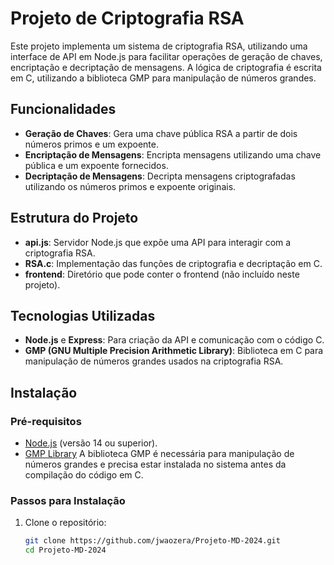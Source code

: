 # Projeto de Criptografia RSA

Este projeto implementa um sistema de criptografia RSA, utilizando uma interface de API em Node.js para facilitar operações de geração de chaves, encriptação e decriptação de mensagens. A lógica de criptografia é escrita em C, utilizando a biblioteca GMP para manipulação de números grandes.

## Funcionalidades

- **Geração de Chaves**: Gera uma chave pública RSA a partir de dois números primos e um expoente.
- **Encriptação de Mensagens**: Encripta mensagens utilizando uma chave pública e um expoente fornecidos.
- **Decriptação de Mensagens**: Decripta mensagens criptografadas utilizando os números primos e expoente originais.

## Estrutura do Projeto

- **api.js**: Servidor Node.js que expõe uma API para interagir com a criptografia RSA.
- **RSA.c**: Implementação das funções de criptografia e decriptação em C.
- **frontend**: Diretório que pode conter o frontend (não incluído neste projeto).

## Tecnologias Utilizadas

- **Node.js** e **Express**: Para criação da API e comunicação com o código C.
- **GMP (GNU Multiple Precision Arithmetic Library)**: Biblioteca em C para manipulação de números grandes usados na criptografia RSA.

## Instalação

### Pré-requisitos

- [Node.js](https://nodejs.org) (versão 14 ou superior).
- [GMP Library](https://gmplib.org) A biblioteca GMP é necessária para manipulação de números grandes e precisa estar instalada no sistema antes da compilação do código em C.

### Passos para Instalação

1. Clone o repositório:
   ```bash
   git clone https://github.com/jwaozera/Projeto-MD-2024.git
   cd Projeto-MD-2024
